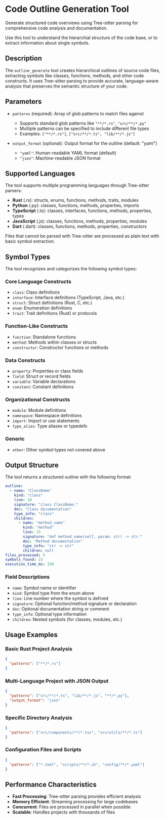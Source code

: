# Code Outline Generation Tool

Generate structured code overviews using Tree-sitter parsing for comprehensive code analysis and documentation.

Use this tool to understand the hierarchial structure of the code base, or to extract information about single symbols.

## Description

The `outline_generate` tool creates hierarchical outlines of source code files, extracting symbols like classes, functions, methods, and other code constructs. It uses Tree-sitter parsing to provide accurate, language-aware analysis that preserves the semantic structure of your code.

## Parameters

- `patterns` (required): Array of glob patterns to match files against
  - Supports standard glob patterns like `"**/*.rs"`, `"src/**/*.py"`
  - Multiple patterns can be specified to include different file types
  - Examples: `["**/*.rs"]`, `["src/**/*.ts", "lib/**/*.js"]`

- `output_format` (optional): Output format for the outline (default: "yaml")
  - `"yaml"`: Human-readable YAML format (default)
  - `"json"`: Machine-readable JSON format

## Supported Languages

The tool supports multiple programming languages through Tree-sitter parsers:

- **Rust** (.rs): structs, enums, functions, methods, traits, modules
- **Python** (.py): classes, functions, methods, properties, imports
- **TypeScript** (.ts): classes, interfaces, functions, methods, properties, types
- **JavaScript** (.js): classes, functions, methods, properties, modules
- **Dart** (.dart): classes, functions, methods, properties, constructors

Files that cannot be parsed with Tree-sitter are processed as plain text with basic symbol extraction.

## Symbol Types

The tool recognizes and categorizes the following symbol types:

### Core Language Constructs
- `class`: Class definitions
- `interface`: Interface definitions (TypeScript, Java, etc.)
- `struct`: Struct definitions (Rust, C, etc.)
- `enum`: Enumeration definitions
- `trait`: Trait definitions (Rust) or protocols

### Function-Like Constructs
- `function`: Standalone functions
- `method`: Methods within classes or structs
- `constructor`: Constructor functions or methods

### Data Constructs
- `property`: Properties or class fields
- `field`: Struct or record fields
- `variable`: Variable declarations
- `constant`: Constant definitions

### Organizational Constructs
- `module`: Module definitions
- `namespace`: Namespace definitions
- `import`: Import or use statements
- `type_alias`: Type aliases or typedefs

### Generic
- `other`: Other symbol types not covered above

## Output Structure

The tool returns a structured outline with the following format:

```yaml
outline:
  - name: "ClassName"
    kind: "class"
    line: 10
    signature: "class ClassName:"
    doc: "Class documentation"
    type_info: "class"
    children:
      - name: "method_name"
        kind: "method"
        line: 15
        signature: "def method_name(self, param: str) -> str:"
        doc: "Method documentation"
        type_info: "str -> str"
        children: null
files_processed: 5
symbols_found: 23
execution_time_ms: 150
```

### Field Descriptions

- `name`: Symbol name or identifier
- `kind`: Symbol type from the enum above
- `line`: Line number where the symbol is defined
- `signature`: Optional function/method signature or declaration
- `doc`: Optional documentation string or comment
- `type_info`: Optional type information
- `children`: Nested symbols (for classes, modules, etc.)

## Usage Examples

### Basic Rust Project Analysis
```json
{
  "patterns": ["**/*.rs"]
}
```

### Multi-Language Project with JSON Output
```json
{
  "patterns": ["src/**/*.ts", "lib/**/*.js", "**/*.py"],
  "output_format": "json"
}
```

### Specific Directory Analysis
```json
{
  "patterns": ["src/components/**/*.tsx", "src/utils/**/*.ts"]
}
```

### Configuration Files and Scripts
```json
{
  "patterns": ["*.toml", "scripts/**/*.sh", "config/**/*.yaml"]
}
```

## Performance Characteristics

- **Fast Processing**: Tree-sitter parsing provides efficient analysis
- **Memory Efficient**: Streaming processing for large codebases
- **Concurrent**: Files are processed in parallel when possible
- **Scalable**: Handles projects with thousands of files

